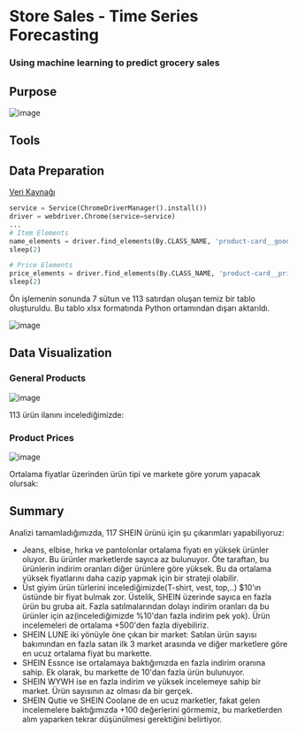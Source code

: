 # Store Sales - Time Series Forecasting
### Using machine learning to predict grocery sales


## Purpose

![image](https://github.com/sonielyy/shein_scraping_project/assets/71605453/c5b20b8a-9fff-4339-ae55-154df7a765bc)

## Tools


## Data Preparation

[Veri Kaynağı](https://us.shein.com/recommend/Women-New-in-sc-100161222.html?adp=35242185&categoryJump=true&ici=us_tab03navbar03menu01dir02&src_identifier=fc%3DWomen%20Clothing%60sc%3DWomen%20Clothing%60tc%3DShop%20by%20category%60oc%3DNew%20in%60ps%3Dtab03navbar03menu01dir02%60jc%3DitemPicking_100161222&src_module=topcat&src_tab_page_id=page_home1718006855109)

```Python
service = Service(ChromeDriverManager().install())
driver = webdriver.Chrome(service=service)
...
# Item Elements
name_elements = driver.find_elements(By.CLASS_NAME, 'product-card__goods-title-container')
sleep(2)

# Price Elements
price_elements = driver.find_elements(By.CLASS_NAME, 'product-card__prices-info')
sleep(2)
```

Ön işlemenin sonunda 7 sütun ve 113 satırdan oluşan temiz bir tablo oluşturuldu. Bu tablo xlsx formatında Python ortamından dışarı aktarıldı.

![image](https://github.com/sonielyy/shein_scraping_project/assets/71605453/0e0be087-22fb-45be-8ddd-b12378e15b25)

## Data Visualization

### General Products

![image](https://github.com/sonielyy/shein_scraping_project/assets/71605453/82fa5b82-bf0c-45a3-872b-6e3fc874026c)

113 ürün ilanını incelediğimizde:

### Product Prices

![image](https://github.com/sonielyy/shein_scraping_project/assets/71605453/8eb12862-9f6d-40e3-b6da-18ae251970d3)

Ortalama fiyatlar üzerinden ürün tipi ve markete göre yorum yapacak olursak:

## Summary

Analizi tamamladığımızda, 117 SHEIN ürünü için şu çıkarımları yapabiliyoruz:

- Jeans, elbise, hırka ve pantolonlar ortalama fiyatı en yüksek ürünler oluyor. Bu ürünler marketlerde sayıca az bulunuyor. Öte taraftan, bu ürünlerin indirim oranları diğer ürünlere göre yüksek. Bu da ortalama yüksek fiyatlarını daha cazip yapmak için bir strateji olabilir.
- Üst giyim ürün türlerini incelediğimizde(T-shirt, vest, top,..) $10'ın üstünde bir fiyat bulmak zor. Üstelik, SHEIN üzerinde sayıca en fazla ürün bu gruba ait. Fazla satılmalarından dolayı indirim oranları da bu ürünler için az(incelediğimizde %10'dan fazla indirim pek yok). Ürün incelemeleri de ortalama +500'den fazla diyebiliriz.
- SHEIN LUNE iki yönüyle öne çıkan bir market: Satılan ürün sayısı bakımından en fazla satan ilk 3 market arasında ve diğer marketlere göre en ucuz ortalama fiyat bu markette.
- SHEIN Essnce ise ortalamaya baktığımızda en fazla indirim oranına sahip. Ek olarak, bu markette de 10'dan fazla ürün bulunuyor.
- SHEIN WYWH ise en fazla indirim ve yüksek incelemeye sahip bir market. Ürün sayısının az olması da bir gerçek.
- SHEIN Qutie ve SHEIN Coolane de en ucuz marketler, fakat gelen incelemelere baktığımızda +100 değerlerini görmemiz, bu marketlerden alım yaparken tekrar düşünülmesi gerektiğini belirtiyor.
